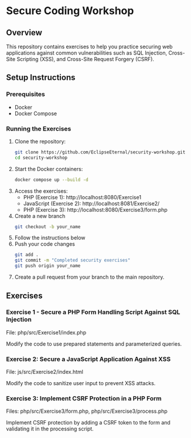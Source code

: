 # Secure Coding Workshop

## Overview

This repository contains exercises to help you practice securing web applications against common vulnerabilities such as
SQL Injection, Cross-Site Scripting (XSS), and Cross-Site Request Forgery (CSRF).

## Setup Instructions

### Prerequisites

- Docker
- Docker Compose

### Running the Exercises

1. Clone the repository:
   ```bash
   git clone https://github.com/EclipseEternal/security-workshop.git
   cd security-workshop
2. Start the Docker containers:
   ```bash
   docker compose up --build -d
3. Access the exercises:
    * PHP (Exercise 1): http://localhost:8080/Exercise1
    * JavaScript (Exercise 2): http://localhost:8081/Exercise2/
    * PHP (Exercise 3): http://localhost:8080/Exercise3/form.php
4. Create a new branch
   ```bash
   git checkout -b your_name   
5. Follow the instructions below
6. Push your code changes
   ```bash
   git add .
   git commit -m "Completed security exercises"
   git push origin your_name
7. Create a pull request from your branch to the main repository.
## Exercises

### Exercise 1 - Secure a PHP Form Handling Script Against SQL Injection

File: php/src/Exercise1/index.php

Modify the code to use prepared statements and parameterized queries.

### Exercise 2: Secure a JavaScript Application Against XSS

File: js/src/Exercise2/index.html

Modify the code to sanitize user input to prevent XSS attacks.

### Exercise 3: Implement CSRF Protection in a PHP Form

Files: php/src/Exercise3/form.php, php/src/Exercise3/process.php

Implement CSRF protection by adding a CSRF token to the form and validating it in the processing script.